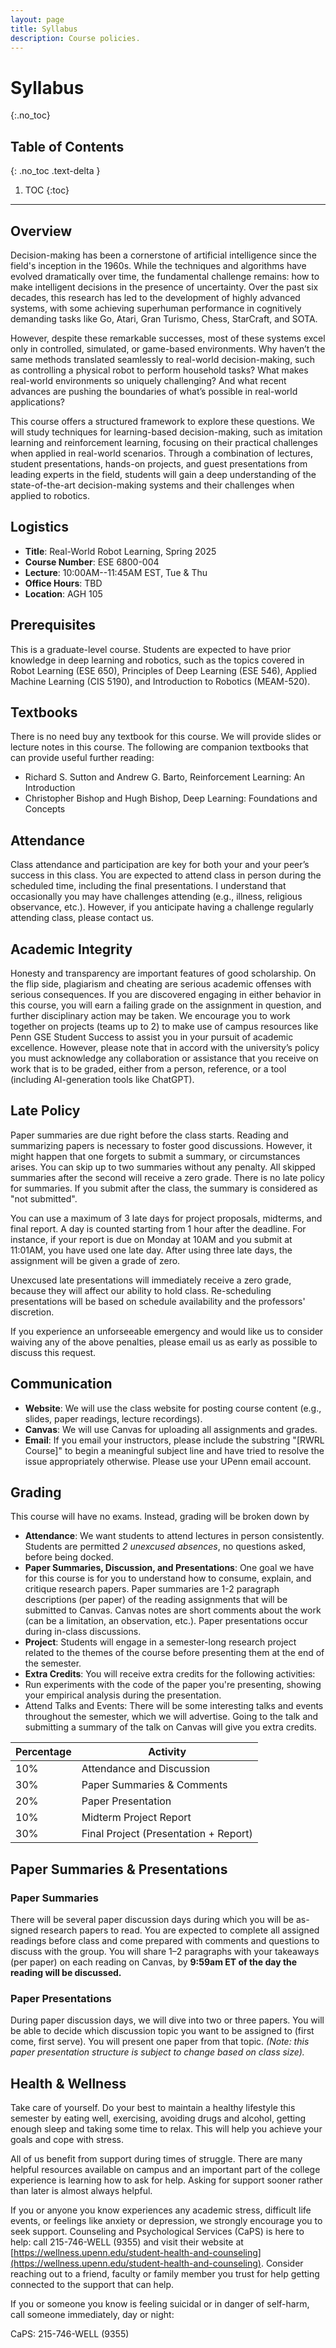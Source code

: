 ```yaml
---
layout: page
title: Syllabus
description: Course policies.
---
```


# Syllabus
{:.no_toc}

## Table of Contents
{: .no_toc .text-delta }

1. TOC
{:toc}

---

## Overview

Decision-making has been a cornerstone of artificial intelligence since the field's inception in the 1960s. While the techniques and algorithms have evolved dramatically over time, the fundamental challenge remains: how to make intelligent decisions in the presence of uncertainty. Over the past six decades, this research has led to the development of highly advanced systems, with some achieving superhuman performance in cognitively demanding tasks like Go, Atari, Gran Turismo, Chess, StarCraft, and SOTA.

However, despite these remarkable successes, most of these systems excel only in controlled, simulated, or game-based environments. Why haven’t the same methods translated seamlessly to real-world decision-making, such as controlling a physical robot to perform household tasks? What makes real-world environments so uniquely challenging? And what recent advances are pushing the boundaries of what’s possible in real-world applications?

This course offers a structured framework to explore these questions. We will study techniques for learning-based decision-making, such as imitation learning and reinforcement learning, focusing on their practical challenges when applied in real-world scenarios. Through a combination of lectures, student presentations, hands-on projects, and guest presentations from leading experts in the field, students will gain a deep understanding of the state-of-the-art decision-making systems and their challenges when applied to robotics.

## Logistics
- **Title**: Real-World Robot Learning, Spring 2025
- **Course Number**: ESE 6800-004 
- **Lecture**: 10:00AM--11:45AM EST, Tue & Thu
- **Office Hours**: TBD
- **Location**: AGH 105

## Prerequisites
This is a graduate-level course. Students are expected to have prior knowledge in deep learning and robotics, such as the topics covered in Robot Learning (ESE 650), Principles of Deep Learning (ESE 546), Applied Machine Learning (CIS 5190), and Introduction to Robotics (MEAM-520).

## Textbooks
There is no need buy any textbook for this course. We will provide slides or lecture notes in this course. The following are companion textbooks that can provide useful further reading: 

* Richard S. Sutton and Andrew G. Barto, Reinforcement Learning: An Introduction
* Christopher Bishop and Hugh Bishop, Deep Learning: Foundations and Concepts

## Attendance
Class attendance and participation are key for both your and your peer’s success in this class.
You are expected to attend class in person during the scheduled time, including the final presentations. I understand that occasionally you may have challenges attending (e.g., illness, religious
observance, etc.). However, if you anticipate having a challenge regularly attending class, please
contact us.

## Academic Integrity
Honesty and transparency are important features of good scholarship. On the flip side, plagiarism and cheating are serious academic offenses with serious consequences. If you are discovered engaging in either behavior in this course, you will earn a failing grade on the assignment
in question, and further disciplinary action may be taken.
We encourage you to work together on projects (teams up to 2) to make use of
campus resources like Penn GSE Student Success to assist you in your pursuit of
academic excellence. However, please note that in accord with the university’s policy you must
acknowledge any collaboration or assistance that you receive on work that is to be graded, either
from a person, reference, or a tool (including AI-generation tools like ChatGPT).

## Late Policy

Paper summaries are due right before the class starts. Reading and summarizing papers is necessary to foster good discussions. However, it might happen that one forgets to submit a summary, or circumstances arises. You can skip up to two summaries without any penalty. All skipped summaries after the second will receive a zero grade. There is no late policy for summaries. If you submit after the class, the summary is considered as "not submitted".

You can use a maximum of 3 late days for project proposals, midterms, and final report. A day is counted starting from 1 hour after the deadline. For instance, if your report is due on Monday at 10AM and you submit at 11:01AM, you have used one late day. After using three late days, the assignment will be given a grade of zero.

Unexcused late presentations will immediately receive a zero grade, because they will affect our ability to hold class. Re-scheduling presentations will be based on schedule availability and the professors' discretion.

If you experience an unforseeable emergency and would like us to consider
waiving any of the above penalties, please email us as early as possible to discuss this request. 


## Communication
- **Website**: We will use the class website for posting course content (e.g., slides, paper readings, lecture recordings). 
- **Canvas**: We will use Canvas for uploading all assignments and grades. 
- **Email**: If you email your instructors, please include the substring "[RWRL Course]" to begin a meaningful subject line and have tried to resolve the issue appropriately otherwise. Please use your UPenn email account.

## Grading
This course will have no exams. Instead, grading will be broken down by 

- **Attendance**: We want students to attend lectures in person consistently. Students are permitted *2 unexcused absences*, no questions asked, before being docked.
- **Paper Summaries, Discussion, and Presentations**: One goal we have for this course is for you to understand how to consume, explain, and critique research papers.  Paper summaries are 1-2 paragraph descriptions (per paper) of the reading assignments that will be submitted to Canvas. Canvas notes are short comments about the work (can be a limitation, an observation, etc.). Paper presentations occur during in-class discussions. 
- **Project**: Students will engage in a semester-long research project related to the themes of the course before presenting them at the end of the semester. 
- **Extra Credits**: You will receive extra credits for the following activities:
- Run experiments with the code of the paper you're presenting, showing your empirical analysis during the presentation.
- Attend Talks and Events: There will be some interesting talks and events throughout the semester, which we will advertise. Going to the talk and submitting a summary of the talk on Canvas will give you extra credits.

Percentage | Activity  | 
------|-----|
10%| Attendance and Discussion |
30%| Paper Summaries & Comments |
20%| Paper Presentation |
10%| Midterm Project Report |
30%| Final Project (Presentation + Report) |

## Paper Summaries & Presentations
### Paper Summaries
There will be several paper discussion days during which you will be as-
signed research papers to read. You are expected to complete all assigned readings before class
and come prepared with comments and questions to discuss with the group. You will share 1–2
paragraphs with your takeaways (per paper) on each reading on Canvas, by **9:59am ET of the
day the reading will be discussed.**

### Paper Presentations
During paper discussion days, we will dive into two or three papers. You will be able to decide 
which discussion topic you want to be assigned to (first come, first serve). You will present one paper from that topic. *(Note: this paper presentation structure is subject to change based on class size).*

## Health & Wellness
Take care of yourself. Do your best to maintain a healthy lifestyle this semester by eating well, exercising, avoiding drugs and alcohol, getting enough sleep and taking some time to relax. This will help you achieve your goals and cope with stress.

All of us benefit from support during times of struggle. There are many helpful resources available on campus and an important part of the college experience is learning how to ask for help. Asking for support sooner rather than later is almost always helpful.

If you or anyone you know experiences any academic stress, difficult life events, or feelings like anxiety or depression, we strongly encourage you to seek support. Counseling and Psychological Services (CaPS) is here to help: call 215-746-WELL (9355) and visit their website at [https://wellness.upenn.edu/student-health-and-counseling](https://wellness.upenn.edu/student-health-and-counseling). Consider reaching out to a friend, faculty or family member you trust for help getting connected to the support that can help.

If you or someone you know is feeling suicidal or in danger of self-harm, call someone immediately, day or night:

CaPS: 215-746-WELL (9355)